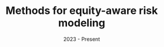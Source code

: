 ---
slug: "equity-aware-risk-methods" # match folder label name
date: "2023 - Present"
topics: ["risk", "equity"]
locations: ["global"]
methods: [ "qualitative-methods", "risk-analysis"]
members: ["sabine-loos"] 
content: ["UR22-EqRisk"]
title: "Methods for equity-aware risk modeling"
thumbnail: "/src/pages/projects/2021_Equity-Aware-Risk-Loss/Persona-HumResponseFund.png"
description: "Test" 
---